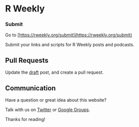 # R Weekly

### Submit

Go to [https://rweekly.org/submit](https://rweekly.org/submit)

Submit your links and scripts for R Weekly posts and podcasts.

## Pull Requests

Update the [draft](https://github.com/rweekly/rweekly.org/blob/gh-pages/draft.md) post, and create a pull request.

## Communication

Have a question or great idea about this website? 

Talk with us on [Twitter](https://twitter.com/rweekly_org) or [Google Groups](https://groups.google.com/forum/#!forum/rweekly).

Thanks for reading!
